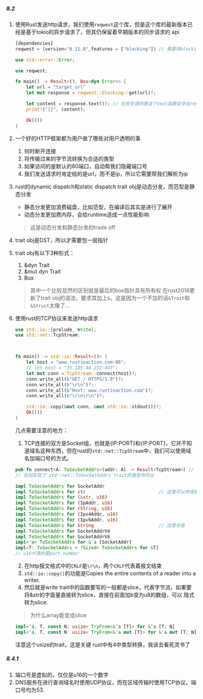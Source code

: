##### 8.2
1. 使用Rust发送http请求，我们使用`reqwest`这个库，但是这个库的最新版本已经是基于tokio的异步请求了，但其仍保留着早期版本的同步请求的
   api
   ```rust
   [dependencies]
   reqwest = {version="0.11.8",features = ["blocking"]} // 需要将blocking这个feature打开
   ```
   ```rust
   use std::error::Error;

   use reqwest;

   fn main() -> Result<(), Box<dyn Error>> {        
       let url = "target_url" 
	   let mut response = reqwest::blocking::get(url)?;

       let content = response.text()?; // 比较无语的是这个text函数会夺去response结构体的所有权。。。什么傻逼设计
       print!("{}", content);

       Ok(())
   }
   ```

2. 一个好的HTTP框架都为用户做了哪些对用户透明的事
   1. 何时断开连接
   2. 将传输过来的字节流转换为合适的类型
   3. 如果访问的是默认的80端口，自动帮我们隐藏端口号
   4. 我们发送请求时肯定给的是url，而不是ip，所以它需要帮我们解析为ip


3. rust的dynamic dispatch和static dispatch
   trait obj是动态分发，而范型是静态分发
   * 静态分发更加浪费磁盘，比如范型，在编译后其实是进行了展开
   * 动态分发更加费内存，会给runtime造成一点性能影响
   > 这是动态分发和静态分发的trade off
 
4. trait obj是DST，所以才需要包一层指针

5. trait obj有以下3种形式：
   1. &dyn Trait
   2. &mut dyn Trait
   3. Box<dyn Trait>
   > 其中一个比较显然的区别就是最后的box指针具有所有权
   > 在rust2018更新了trait obj的语法，要求其加上`&`，这是因为一个不加的话`&Trait`和`&Struct`太像了...

6. 使用rust的TCP协议来发送http请求
   ```rust
   use std::io::{prelude, Write};
   use std::net::TcpStream;



   fn main() -> std::io::Result<()> {
       let host = "www.rustinaction.com:80";
	   // let host = "35.185.44.232:443";
	   let mut conn = TcpStream::connect(host)?;
	   conn.write_all(b"GET / HTTPS/1.0")?;
	   conn.write_all(b"\r\n")?;
	   conn.write_all(b"Host: www.rustinaction.com")?;
	   conn.write_all(b"\r\n\r\n")?;

       std::io::copy(&mut conn, &mut std::io::stdout())?;
       Ok(())
   }
   ```
   几点需要注意的地方：
   1. TCP连接的双方是Socket组，也就是{IP:PORT}和{IP:PORT}，它并不知道域名这种东西，但在rust的`std::net::TcpStream`中，我们可以使用域
   名加端口号的方式。
   ```rust
   pub fn connect<A: ToSocketAddrs>(addr: A) -> Result<TcpStream>) // 函数的参数是范型+trait bound
   // 任何实现了`std::net::ToSocketAddrs`trait的类型均可以
   ```
   ```rust
   impl ToSocketAddrs for SocketAddr
   impl ToSocketAddrs for str                           // 这里可以传域名
   impl ToSocketAddrs for (&str, u16)
   impl ToSocketAddrs for (IpAddr, u16)
   impl ToSocketAddrs for (String, u16)
   impl ToSocketAddrs for (Ipv4Addr, u16)
   impl ToSocketAddrs for (Ipv6Addr, u16)
   impl ToSocketAddrs for String                        // 这里也是
   impl ToSocketAddrs for SocketAddrV4
   impl ToSocketAddrs for SocketAddrV6
   impl<'a> ToSocketAddrs for &'a [SocketAddr]
   impl<T: ToSocketAddrs + ?Sized> ToSocketAddrs for &T]
   // u16代表的是port number
   ```
   2. 在http报文格式中的`CRLF`是`\r\n`，两个`CRLF`代表着报文结束
   3. `std::io::copy()`的功能是Copies the entire contents of a reader into a writer.
   4. 然后就是write trait中的函数要写的一般都是slice，代表字节流，如果要将&str的字面量直接转为slice，直接在前面加b变为u8的数组，可以
   隐式转为slice.
   > 为什么array能变成slice
   ```rust
   impl<'a, T, const N: usize> TryFrom<&'a [T]> for &'a [T; N]
   impl<'a, T, const N: usize> TryFrom<&'a mut [T]> for &'a mut [T; N]
   ```
   注意这个usize的trait，这是关键
   rust中有4中类型转换，我该去看死灵书了


##### 8.4.1
1. 端口号是虚拟的，仅仅是u16的一个数字
2. DNS服务在进行查询域名时使用UDP协议，而在区域传输时使用TCP协议，端口号均为53.



